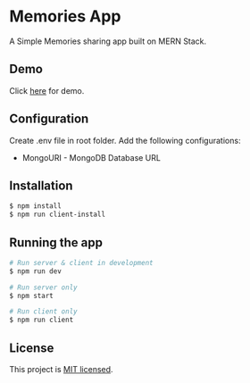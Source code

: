 # Memories App

A Simple Memories sharing app built on MERN Stack.

## Demo

Click [here](https://memoriescherished.somsubhra.co) for demo.

## Configuration

Create .env file in root folder. Add the following configurations:

- MongoURI - MongoDB Database URL

## Installation

```bash
$ npm install
$ npm run client-install
```

## Running the app

```bash
# Run server & client in development
$ npm run dev

# Run server only
$ npm start

# Run client only
$ npm run client
```

## License

This project is [MIT licensed](LICENSE).
